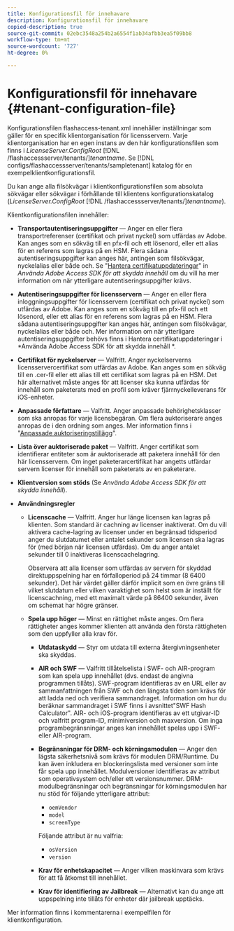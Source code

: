 ```yaml
---
title: Konfigurationsfil för innehavare
description: Konfigurationsfil för innehavare
copied-description: true
source-git-commit: 02ebc3548a254b2a6554f1ab34afbb3ea5f09bb8
workflow-type: tm+mt
source-wordcount: '727'
ht-degree: 0%

---
```


# Konfigurationsfil för innehavare {#tenant-configuration-file}

Konfigurationsfilen flashaccess-tenant.xml innehåller inställningar som gäller för en specifik klientorganisation för licensservern. Varje klientorganisation har en egen instans av den här konfigurationsfilen som finns i *LicenseServer.ConfigRoot* [!DNL /flashaccessserver/tenants/]*tenantname*. Se [!DNL configs/flashaccessserver/tenants/sampletenant] katalog för en exempelklientkonfigurationsfil.

Du kan ange alla filsökvägar i klientkonfigurationsfilen som absoluta sökvägar eller sökvägar i förhållande till klientens konfigurationskatalog (*LicenseServer.ConfigRoot* [!DNL /flashaccessserver/tenants/]*tenantname*).

Klientkonfigurationsfilen innehåller:

* **Transportautentiseringsuppgifter** — Anger en eller flera transportreferenser (certifikat och privat nyckel) som utfärdas av Adobe. Kan anges som en sökväg till en pfx-fil och ett lösenord, eller ett alias för en referens som lagras på en HSM. Flera sådana autentiseringsuppgifter kan anges här, antingen som filsökvägar, nyckelalias eller både och. Se &quot;[Hantera certifikatuppdateringar](../../aaxs-protecting-content/content-implementing-the-license-server/content-handling-cert-updates.md)&quot; in *Använda Adobe Access SDK för att skydda innehåll* om du vill ha mer information om när ytterligare autentiseringsuppgifter krävs.
* **Autentiseringsuppgifter för licensservern** — Anger en eller flera inloggningsuppgifter för licensservern (certifikat och privat nyckel) som utfärdas av Adobe. Kan anges som en sökväg till en pfx-fil och ett lösenord, eller ett alias för en referens som lagras på en HSM. Flera sådana autentiseringsuppgifter kan anges här, antingen som filsökvägar, nyckelalias eller både och. Mer information om när ytterligare autentiseringsuppgifter behövs finns i Hantera certifikatuppdateringar i *Använda Adobe Access SDK för att skydda innehåll *.
* **Certifikat för nyckelserver** — Valfritt. Anger nyckelserverns licensservercertifikat som utfärdas av Adobe. Kan anges som en sökväg till en .cer-fil eller ett alias till ett certifikat som lagras på en HSM. Det här alternativet måste anges för att licenser ska kunna utfärdas för innehåll som paketerats med en profil som kräver fjärrnyckelleverans för iOS-enheter.
* **Anpassade författare** — Valfritt. Anger anpassade behörighetsklasser som ska anropas för varje licensbegäran. Om flera auktoriserare anges anropas de i den ordning som anges. Mer information finns i &quot;[Anpassade auktoriseringstillägg](../../aaxs-protected-streaming/custom-authorization-extensions.md)&quot;.
* **Lista över auktoriserade paket** — Valfritt. Anger certifikat som identifierar entiteter som är auktoriserade att paketera innehåll för den här licensservern. Om inget paketerarcertifikat har angetts utfärdar servern licenser för innehåll som paketerats av en paketerare.
* **Klientversion som stöds** (Se *Använda Adobe Access SDK för att skydda innehåll*).
* **Användningsregler**

   * **Licenscache** — Valfritt. Anger hur länge licensen kan lagras på klienten. Som standard är cachning av licenser inaktiverat. Om du vill aktivera cache-lagring av licenser under en begränsad tidsperiod anger du slutdatumet eller antalet sekunder som licensen ska lagras för (med början när licensen utfärdas). Om du anger antalet sekunder till 0 inaktiveras licenscachelagring.

     Observera att alla licenser som utfärdas av servern för skyddad direktuppspelning har en förfalloperiod på 24 timmar (8 6400 sekunder). Det här värdet gäller därför implicit som en övre gräns till vilket slutdatum eller vilken varaktighet som helst som är inställt för licenscachning, med ett maximalt värde på 86400 sekunder, även om schemat har högre gränser.

   * **Spela upp höger** — Minst en rättighet måste anges. Om flera rättigheter anges kommer klienten att använda den första rättigheten som den uppfyller alla krav för.

      * **Utdataskydd** — Styr om utdata till externa återgivningsenheter ska skyddas.
      * **AIR och SWF** — Valfritt tillåtelselista i SWF- och AIR-program som kan spela upp innehållet (dvs. endast de angivna programmen tillåts). SWF-program identifieras av en URL eller av sammanfattningen från SWF och den längsta tiden som krävs för att ladda ned och verifiera sammandraget. Information om hur du beräknar sammandraget i SWF finns i avsnittet&quot;SWF Hash Calculator&quot;. AIR- och iOS-program identifieras av ett utgivar-ID och valfritt program-ID, minimiversion och maxversion. Om inga programbegränsningar anges kan innehållet spelas upp i SWF- eller AIR-program.
      * **Begränsningar för DRM- och körningsmodulen** — Anger den lägsta säkerhetsnivå som krävs för modulen DRM/Runtime. Du kan även inkludera en blockeringslista med versioner som inte får spela upp innehållet. Modulversioner identifieras av attribut som operativsystem och/eller ett versionsnummer. DRM-modulbegränsningar och begränsningar för körningsmodulen har nu stöd för följande ytterligare attribut:

         * `oemVendor`
         * `model`
         * `screenType`

        Följande attribut är nu valfria:

         * `osVersion`
         * `version`

      * **Krav för enhetskapacitet** — Anger vilken maskinvara som krävs för att få åtkomst till innehållet.
      * **Krav för identifiering av Jailbreak** — Alternativt kan du ange att uppspelning inte tillåts för enheter där jailbreak upptäcks.

Mer information finns i kommentarerna i exempelfilen för klientkonfiguration.
